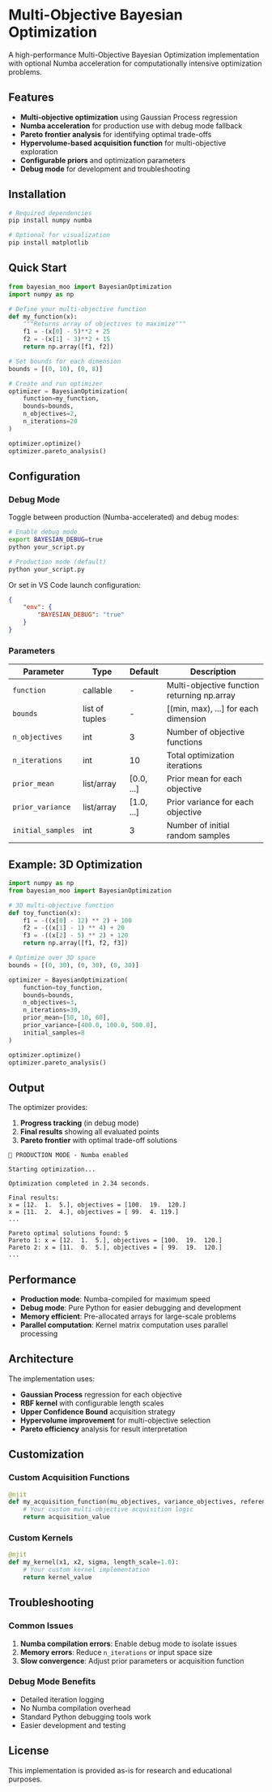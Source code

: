 # Multi-Objective Bayesian Optimization

A high-performance Multi-Objective Bayesian Optimization implementation with optional Numba acceleration for computationally intensive optimization problems.

## Features

- **Multi-objective optimization** using Gaussian Process regression
- **Numba acceleration** for production use with debug mode fallback
- **Pareto frontier analysis** for identifying optimal trade-offs
- **Hypervolume-based acquisition function** for multi-objective exploration
- **Configurable priors** and optimization parameters
- **Debug mode** for development and troubleshooting

## Installation

```bash
# Required dependencies
pip install numpy numba

# Optional for visualization
pip install matplotlib
```

## Quick Start

```python
from bayesian_moo import BayesianOptimization
import numpy as np

# Define your multi-objective function
def my_function(x):
    """Returns array of objectives to maximize"""
    f1 = -(x[0] - 5)**2 + 25
    f2 = -(x[1] - 3)**2 + 15
    return np.array([f1, f2])

# Set bounds for each dimension
bounds = [(0, 10), (0, 8)]

# Create and run optimizer
optimizer = BayesianOptimization(
    function=my_function,
    bounds=bounds,
    n_objectives=2,
    n_iterations=20
)

optimizer.optimize()
optimizer.pareto_analysis()
```

## Configuration

### Debug Mode

Toggle between production (Numba-accelerated) and debug modes:

```bash
# Enable debug mode
export BAYESIAN_DEBUG=true
python your_script.py

# Production mode (default)
python your_script.py
```

Or set in VS Code launch configuration:
```json
{
    "env": {
        "BAYESIAN_DEBUG": "true"
    }
}
```

### Parameters

| Parameter | Type | Default | Description |
|-----------|------|---------|-------------|
| `function` | callable | - | Multi-objective function returning np.array |
| `bounds` | list of tuples | - | [(min, max), ...] for each dimension |
| `n_objectives` | int | 3 | Number of objective functions |
| `n_iterations` | int | 10 | Total optimization iterations |
| `prior_mean` | list/array | [0.0, ...] | Prior mean for each objective |
| `prior_variance` | list/array | [1.0, ...] | Prior variance for each objective |
| `initial_samples` | int | 3 | Number of initial random samples |

## Example: 3D Optimization

```python
import numpy as np
from bayesian_moo import BayesianOptimization

# 3D multi-objective function
def toy_function(x):
    f1 = -((x[0] - 12) ** 2) + 100
    f2 = -((x[1] - 1) ** 4) + 20  
    f3 = -((x[2] - 5) ** 2) + 120
    return np.array([f1, f2, f3])

# Optimize over 3D space
bounds = [(0, 30), (0, 30), (0, 30)]

optimizer = BayesianOptimization(
    function=toy_function,
    bounds=bounds,
    n_objectives=3,
    n_iterations=30,
    prior_mean=[50, 10, 60],
    prior_variance=[400.0, 100.0, 500.0],
    initial_samples=8
)

optimizer.optimize()
optimizer.pareto_analysis()
```

## Output

The optimizer provides:

1. **Progress tracking** (in debug mode)
2. **Final results** showing all evaluated points
3. **Pareto frontier** with optimal trade-off solutions

```
🚀 PRODUCTION MODE - Numba enabled

Starting optimization...

Optimization completed in 2.34 seconds.

Final results:
x = [12.  1.  5.], objectives = [100.  19.  120.]
x = [11.  2.  4.], objectives = [ 99.  4. 119.]
...

Pareto optimal solutions found: 5
Pareto 1: x = [12.  1.  5.], objectives = [100.  19.  120.]
Pareto 2: x = [11.  0.  5.], objectives = [ 99.  19.  120.]
...
```

## Performance

- **Production mode**: Numba-compiled for maximum speed
- **Debug mode**: Pure Python for easier debugging and development
- **Memory efficient**: Pre-allocated arrays for large-scale problems
- **Parallel computation**: Kernel matrix computation uses parallel processing

## Architecture

The implementation uses:

- **Gaussian Process** regression for each objective
- **RBF kernel** with configurable length scales
- **Upper Confidence Bound** acquisition strategy
- **Hypervolume improvement** for multi-objective selection
- **Pareto efficiency** analysis for result interpretation

## Customization

### Custom Acquisition Functions

```python
@njit
def my_acquisition_function(mu_objectives, variance_objectives, reference_point, beta=2.0):
    # Your custom multi-objective acquisition logic
    return acquisition_value
```

### Custom Kernels

```python
@njit
def my_kernel(x1, x2, sigma, length_scale=1.0):
    # Your custom kernel implementation
    return kernel_value
```

## Troubleshooting

### Common Issues

1. **Numba compilation errors**: Enable debug mode to isolate issues
2. **Memory errors**: Reduce `n_iterations` or input space size
3. **Slow convergence**: Adjust prior parameters or acquisition function

### Debug Mode Benefits

- Detailed iteration logging
- No Numba compilation overhead
- Standard Python debugging tools work
- Easier development and testing

## License

This implementation is provided as-is for research and educational purposes.